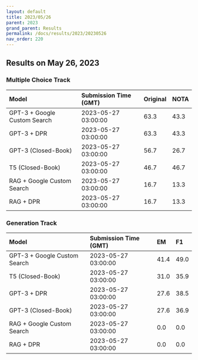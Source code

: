 ```yaml
---
layout: default
title: 2023/05/26
parent: 2023
grand_parent: Results
permalink: /docs/results/2023/20230526
nav_order: 220
---
```


## Results on May 26, 2023

### Multiple Choice Track

| Model        | Submission Time (GMT) | Original | NOTA | 
|:-------------|:---------|:---------|:-----|
|GPT-3 + Google Custom Search|2023-05-27 03:00:00|63.3|43.3|
|GPT-3 + DPR|2023-05-27 03:00:00|63.3|43.3|
|GPT-3 (Closed-Book)|2023-05-27 03:00:00|56.7|26.7|
|T5 (Closed-Book)|2023-05-27 03:00:00|46.7|46.7|
|RAG + Google Custom Search|2023-05-27 03:00:00|16.7|13.3|
|RAG + DPR|2023-05-27 03:00:00|16.7|13.3|



### Generation Track

| Model        | Submission Time (GMT) | EM | F1 | 
|:-------------|:---------|:---------|:-----|
|GPT-3 + Google Custom Search|2023-05-27 03:00:00|41.4|49.0|
|T5 (Closed-Book)|2023-05-27 03:00:00|31.0|35.9|
|GPT-3 + DPR|2023-05-27 03:00:00|27.6|38.5|
|GPT-3 (Closed-Book)|2023-05-27 03:00:00|27.6|36.9|
|RAG + Google Custom Search|2023-05-27 03:00:00|0.0|0.0|
|RAG + DPR|2023-05-27 03:00:00|0.0|0.0|

